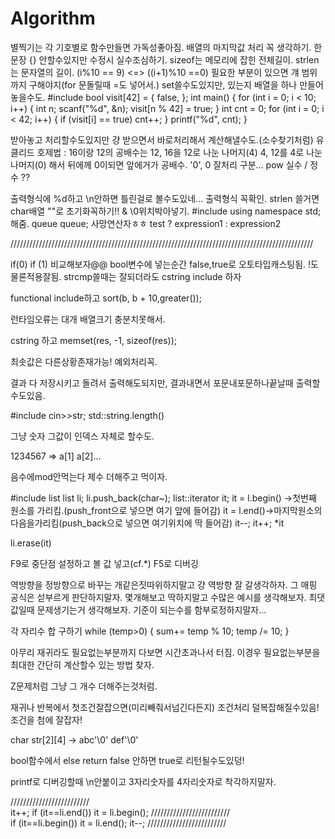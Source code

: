 # Algorithm
별찍기는 각 기호별로 함수만들면 가독성좋아짐.
배열의 마지막값 처리 꼭 생각하기.
한문장 {} 안할수있지만 수정시 실수조심하기.
sizeof는 메모리에 잡힌 전체길이.
strlen는 문자열의 길이.
(i%10 == 9) <=> ((i+1)%10 ==0)
필요한 부분이 있으면 걔 범위까지 구해야지(for 문돌릴때 =도 넣어서.)
set쓸수도있지만, 있는지 배열을 하나 만들어 놓을수도.
#include<cstdio>
bool visit[42] = { false, };
int main() {
	for (int i = 0; i < 10; i++) {
		int n;  scanf("%d", &n);
		visit[n % 42] = true;
	}
	int cnt = 0;
	for (int i = 0; i < 42; i++) {
		if (visit[i] == true) cnt++;
	}
	printf("%d", cnt);
}


받아놓고 처리할수도있지만
걍 받으면서 바로처리해서 계산해낼수도.(소수찾기처럼)
유클리드 호제법 : 16이랑 12의 공배수는
12, 16을 12로 나눈 나머지(4)
4, 12를 4로 나눈 나머지(0)
해서 뒤에께 0이되면 앞에거가 공배수.
'0', 0 잘처리 구분...
pow 실수 / 정수 ??

출력형식에 %d하고 \n안하면 틀린걸로 볼수도있네... 출력형식 꼭확인.
strlen 쓸거면 char배열 ""로 초기화꼭하기!! & \0위치박아넣기.
#include <queue> using namespace std; 해줌.
queue<int> queue;
사망연산자ㅎㅎ test ? expression1 : expression2

////////////////////////////////////////////////////////////////////////////////////////////////

if(0) if (1) 비교해보자@@
bool변수에 넣는순간 false,true로 오토타입캐스팅됨. !도 물론적용잘됨.
strcmp쓸때는 잘되더라도 cstring include 하자



functional include하고
sort(b, b + 10,greater<int>());

런타임오류는 대개 배열크기 충분치못해서.


cstring 하고 memset(res, -1, sizeof(res));
	
최솟값은 다른상황존재가능! 예외처리꼭.

결과 다 저장시키고 돌려서 출력해도되지만, 결과내면서 포문내포문하나끝날때 출력할수도있음.


#include <string> <iostream>
cin>>str;
std::string.length()


그냥 숫자 그값이 인덱스 자체로 할수도.

1234567
=> a[1] a[2]...


음수에mod안먹는다 제수 더해주고 먹이자.


#include <list>
list<char> list<int> li;
li.push_back(char~);
list<char>::iterator it;
it = l.begin() ->첫번째 원소를 가리킴.(push_front으로 넣으면 여기 앞에 들어감)
it = l.end()->마지막원소의 다음을가리킴(push_back으로 넣으면 여기위치에 딱 들어감)
it--; it++; *it

li.erase(it) 


F9로 중단점 설정하고 볼 값 넣고(cf.*) F5로 디버깅


역방향을 정방향으로 바꾸는 개같은짓따위하지말고
걍 역방향 잘 갈생각하자.
그 매핑 공식은 섣부르게 판단하지말자.
몇개해보고 딱하지말고 수많은 예시를 생각해보자. 
최댓값일때 문제생기는거 생각해보자.
기준이 되는수를 함부로정하지말자...



각 자리수 합 구하기
while (temp>0) {
  sum+= temp % 10;
  temp /= 10;
}


아무리 재귀라도 필요없는부분까지 다보면 시간초과나서 터짐.
이경우 필요없는부분을 최대한 간단히 계산할수 있는 방법 찾자.

Z문제처럼 그냥 그 개수 더해주는것처럼.


재귀나 반복에서 첫조건잘잡으면(미리빼줘서넘긴다든지) 
조건처리 덜복잡해질수있음!
조건을 첨에 잘잡자!

char str[2][4]
-> 
abc'\0'
def'\0'

bool함수에서 else return false 안하면 true로 리턴될수도있덩!



printf로 디버깅할때 \n안붙이고 3자리숫자를 4자리숫자로 착각하지말자.


/////////////////////////	
it++;
if (it==li.end()) it = li.begin();
/////////////////////////							
if (it==li.begin()) it = li.end();
it--;
/////////////////////////





















